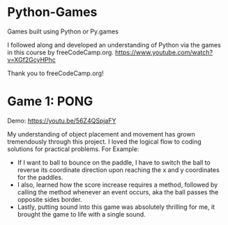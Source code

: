 # Python-Games
Games built using Python or Py.games

I followed along and developed an understanding of Python via the games in this course by freeCodeCamp.org. 
https://www.youtube.com/watch?v=XGf2GcyHPhc

Thank you to freeCodeCamp.org!

# Game 1: PONG
Demo: https://youtu.be/56Z4QSpjaFY

My understanding of object placement and movement has grown tremendously through this project. I loved the logical flow to coding solutions for practical problems. 
For Example: 
- If I want to ball to bounce on the paddle, I have to switch the ball to reverse its coordinate direction upon reaching the x and y coordinates for the paddles.
- I also, learned how the score increase requires a method, followed by calling the method whenever an event occurs, aka the ball passes the opposite sides border.
- Lastly, putting sound into this game was absolutely thrilling for me, it brought the game to life with a single sound.
